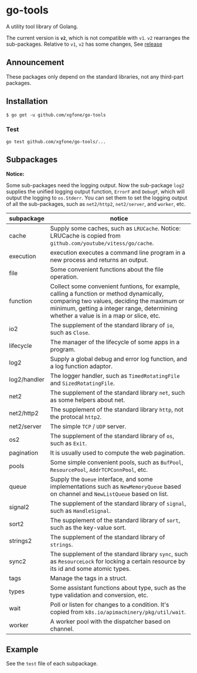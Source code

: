 # go-tools
A utility tool library of Golang.

The current version is **`v2`**, which is not compatible with `v1`. `v2` rearranges the sub-packages. Relative to `v1`, `v2` has some changes, See [release](https://github.com/xgfone/go-tools/releases/tag/v2.0.0)

## Announcement
These packages only depend on the standard libraries, not any third-part packages.

## Installation
```shell
$ go get -u github.com/xgfone/go-tools
```

### Test
```shell
go test github.com/xgfone/go-tools/...
```

## Subpackages

**Notice:**

Some sub-packages need the logging output. Now the sub-package `log2` supplies the unified logging output function, `ErrorF` and `DebugF`, which will output the logging to `os.Stderr`. You can set them to set the logging output of all the sub-packages, such as `net2/http2`, `net2/server`, and `worker`, etc.

subpackage   |   notice
-------------|-----------
cache        | Supply some caches, such as `LRUCache`. Notice: LRUCache is copied from `github.com/youtube/vitess/go/cache`.
execution    | execution executes a command line program in a new process and returns an output.
file         | Some convenient functions about the file operation.
function     | Collect some convenient funtions, for example, calling a function or method dynamically, comparing two values, deciding the maximum or minimum, getting a integer range, determining whether a value is in a map or slice, etc.
io2          | The supplement of the standard library of `io`, such as `Close`.
lifecycle    | The manager of the lifecycle of some apps in a program.
log2         | Supply a global debug and error log function, and a log function adaptor.
log2/handler | The logger handler, such as `TimedRotatingFile` and `SizedRotatingFile`.
net2         | The supplement of the standard library `net`, such as some helpers about net.
net2/http2   | The supplement of the standard library `http`, not the protocal `http2`.
net2/server  | The simple `TCP` / `UDP` server.
os2          | The supplement of the standard library of `os`, such as `Exit`.
pagination   | It is usually used to compute the web pagination.
pools        | Some simple convenient pools, such as `BufPool`, `ResourcePool`, `AddrTCPConnPool`, etc.
queue        | Supply the `Queue` interface, and some implementations such as `NewMemoryQueue` based on channel and `NewListQueue` based on list.
signal2      | The supplement of the standard library of `signal`, such as `HandleSignal`.
sort2        | The supplement of the standard library of `sort`, such as the key-value sort.
strings2     | The supplement of the standard library of `strings`.
sync2        | The supplement of the standard library `sync`, such as `ResourceLock` for locking a certain resource by its id and some atomic types.
tags         | Manage the tags in a struct.
types        | Some assistant functions about type, such as the type validation and conversion, etc.
wait         | Poll or listen for changes to a condition. It's copied from `k8s.io/apimachinery/pkg/util/wait`.
worker       | A worker pool with the dispatcher based on channel.

## Example
See the `test` file of each subpackage.

